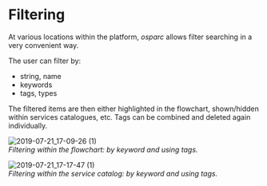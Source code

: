 # Filtering

At various locations within the platform, *osparc* allows filter searching in a very convenient way.

The user can filter by:

* string, name
* keywords
* tags, types

The filtered items are then either highlighted in the flowchart, shown/hidden within services catalogues, etc. Tags can be combined and deleted again individually.

![2019-07-21_17-09-26 (1)](https://user-images.githubusercontent.com/32800795/61593020-8db23f00-abda-11e9-86db-4646d5123f95.gif) <br/>
*Filtering within the flowchart: by keyword and using tags.*

![2019-07-21_17-17-47 (1)](https://user-images.githubusercontent.com/32800795/61593102-a3743400-abdb-11e9-84fe-46201ddd7c92.gif ':size=500%') <br/>
*Filtering within the service catalog: by keyword and using tags.*
